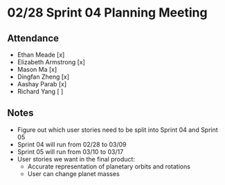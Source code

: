 # 02/28 Sprint 04 Planning Meeting 

## Attendance 

- Ethan Meade [x]
- Elizabeth Armstrong [x]
- Mason Ma [x]
- Dingfan Zheng [x]
- Aashay Parab [x]
- Richard Yang [ ]

## Notes 

- Figure out which user stories need to be split into Sprint 04 and Sprint 05 
- Sprint 04 will run from 02/28 to 03/09 
- Sprint 05 will run from 03/10 to 03/17 
- User stories we want in the final product: 
  -  Accurate representation of planetary orbits and rotations 
  -  User can change planet masses 
 

